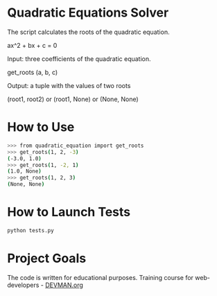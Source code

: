 # Quadratic Equations Solver
<p>The script calculates the roots of the quadratic equation.</p>
<p>ax^2 + bx + c = 0</p>
<p>Input: three coefficients of the quadratic equation.</p>
<p>get_roots (a, b, c)</p>
<p>Output: a tuple with the values of two roots</p>
<p>(root1, root2) or (root1, None) or (None, None)</p>

# How to Use

```bash
>>> from quadratic_equation import get_roots
>>> get_roots(1, 2, -3)
(-3.0, 1.0)
>>> get_roots(1, -2, 1)
(1.0, None)
>>> get_roots(1, 2, 3)
(None, None)
```

# How to Launch Tests

```bash
python tests.py
```

# Project Goals

The code is written for educational purposes. Training course for web-developers - [DEVMAN.org](https://devman.org)
